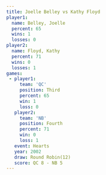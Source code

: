 ```yaml
---
title: Joelle Belley vs Kathy Floyd
player1:              
  name: Belley, Joelle
  percent: 65         
  wins: 1             
  losses: 0           
player2:              
  name: Floyd, Kathy  
  percent: 71         
  wins: 0             
  losses: 1           
games:
 - player1:         
     team: 'QC'     
     position: Third
     percent: 65    
     win: 1         
     loss: 0        
   player2:          
     team: 'NB'      
     position: Fourth
     percent: 71     
     win: 0          
     loss: 1         
   event: Hearts        
   year: 2002           
   draw: Round Robin(12)
   score: QC 8 - NB 5   
---
```

